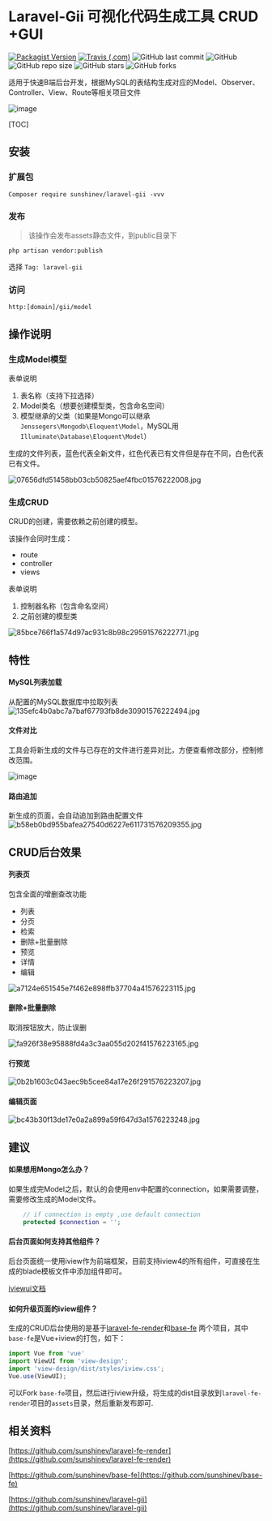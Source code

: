 # Laravel-Gii 可视化代码生成工具  CRUD +GUI 

[![Packagist Version](https://img.shields.io/packagist/v/sunshinev/laravel-gii)](https://packagist.org/packages/sunshinev/laravel-gii)
[![Travis (.com)](https://img.shields.io/travis/com/sunshinev/laravel-gii)](https://travis-ci.com/sunshinev/laravel-gii/)
![GitHub last commit](https://img.shields.io/github/last-commit/sunshinev/laravel-gii)
![GitHub](https://img.shields.io/github/license/sunshinev/laravel-gii)
![GitHub repo size](https://img.shields.io/github/repo-size/sunshinev/laravel-gii)
![GitHub stars](https://img.shields.io/github/stars/sunshinev/laravel-gii?style=social)
![GitHub forks](https://img.shields.io/github/forks/sunshinev/laravel-gii?style=social)

适用于快速B端后台开发，根据MySQL的表结构生成对应的Model、Observer、Controller、View、Route等相关项目文件

![image](https://github.com/sunshinev/remote_pics/raw/master/laravel-gii/gii-model-preview.gif)

[TOC]

## 安装

### 扩展包

```
Composer require sunshinev/laravel-gii -vvv
```

### 发布
> 该操作会发布assets静态文件，到public目录下

```
php artisan vendor:publish
```
选择
`Tag: laravel-gii`


### 访问
`http:[domain]/gii/model`


## 操作说明

### 生成Model模型

表单说明

1. 表名称（支持下拉选择）
2. Model类名（想要创建模型类，包含命名空间）
3. 模型继承的父类（如果是Mongo可以继承`Jenssegers\Mongodb\Eloquent\Model`，MySQL用`Illuminate\Database\Eloquent\Model`）


生成的文件列表，蓝色代表全新文件，红色代表已有文件但是存在不同，白色代表已有文件。

![07656dfd51458bb03cb50825aef4fbc01576222008.jpg](https://github.com/sunshinev/remote_pics/raw/master/07656dfd51458bb03cb50825aef4fbc01576222008.jpg)


### 生成CRUD

CRUD的创建，需要依赖之前创建的模型。

该操作会同时生成：

- route
- controller
- views

表单说明

1. 控制器名称（包含命名空间）
2. 之前创建的模型类

![85bce766f1a574d97ac931c8b98c29591576222771.jpg](https://github.com/sunshinev/remote_pics/raw/master/85bce766f1a574d97ac931c8b98c29591576222771.jpg)

## 特性
#### MySQL列表加载
从配置的MySQL数据库中拉取列表
![135efc4b0abc7a7baf67793fb8de30901576222494.jpg](https://github.com/sunshinev/remote_pics/raw/master/135efc4b0abc7a7baf67793fb8de30901576222494.jpg)

#### 文件对比

工具会将新生成的文件与已存在的文件进行差异对比，方便查看修改部分，控制修改范围。

![image](https://github.com/sunshinev/remote_pics/raw/master/laravel-gii/gii-generate.gif)

#### 路由追加
新生成的页面，会自动追加到路由配置文件
![b58eb0bd955bafea27540d6227e611731576209355.jpg](https://github.com/sunshinev/remote_pics/raw/master/b58eb0bd955bafea27540d6227e611731576209355.jpg)


## CRUD后台效果

#### 列表页
包含全面的增删查改功能

- 列表
- 分页
- 检索
- 删除+批量删除
- 预览
- 详情
- 编辑

![a7124e651545e7f462e898ffb37704a41576223115.jpg](https://github.com/sunshinev/remote_pics/raw/master/a7124e651545e7f462e898ffb37704a41576223115.jpg)

#### 删除+批量删除
取消按钮放大，防止误删

![fa926f38e95888fd4a3c3aa055d202f41576223165.jpg](https://github.com/sunshinev/remote_pics/raw/master/fa926f38e95888fd4a3c3aa055d202f41576223165.jpg)


#### 行预览
![0b2b1603c043aec9b5cee84a17e26f291576223207.jpg](https://github.com/sunshinev/remote_pics/raw/master/0b2b1603c043aec9b5cee84a17e26f291576223207.jpg)


#### 编辑页面
![bc43b30f13de17e0a2a899a59f647d3a1576223248.jpg](https://github.com/sunshinev/remote_pics/raw/master/bc43b30f13de17e0a2a899a59f647d3a1576223248.jpg)


## 建议

#### 如果想用Mongo怎么办？
如果生成完Model之后，默认的会使用env中配置的connection，如果需要调整，需要修改生成的Model文件。
```php
    // if connection is empty ,use default connection
    protected $connection = '';
```

#### 后台页面如何支持其他组件？
后台页面统一使用iview作为前端框架，目前支持iview4的所有组件，可直接在生成的blade模板文件中添加组件即可。

[iviewui文档](https://www.iviewui.com/docs/introduce)

#### 如何升级页面的iview组件？
生成的CRUD后台使用的是基于[laravel-fe-render](https://github.com/sunshinev/laravel-fe-render)和[base-fe](https://github.com/sunshinev/base-fe) 两个项目，其中`base-fe`是Vue+iview的打包，如下：

```js
import Vue from 'vue'
import ViewUI from 'view-design';
import 'view-design/dist/styles/iview.css';
Vue.use(ViewUI);
```

可以Fork `base-fe`项目，然后进行iview升级，将生成的dist目录放到`laravel-fe-render`项目的`assets`目录，然后重新发布即可.



## 相关资料

[https://github.com/sunshinev/laravel-fe-render](https://github.com/sunshinev/laravel-fe-render) 

[https://github.com/sunshinev/base-fe](https://github.com/sunshinev/base-fe) 


[https://github.com/sunshinev/laravel-gii](https://github.com/sunshinev/laravel-gii)
